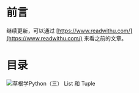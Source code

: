 # 前言 #

继续更新，可以通过 [https://www.readwithu.com/](https://www.readwithu.com/) 来看之前的文章。

# 目录 #

![草根学Python（三） List 和 Tuple](http://upload-images.jianshu.io/upload_images/2136918-4d3be05b7f048808?imageMogr2/auto-orient/strip%7CimageView2/2/w/1240)
